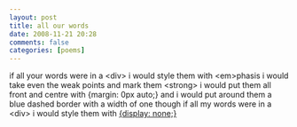 ```yaml
---
layout: post
title: all our words
date: 2008-11-21 20:28
comments: false
categories: [poems]
---
```


if all your words were in a &lt;div&gt;
i would style them with &lt;em&gt;phasis
i would take even the weak points
and mark them &lt;strong&gt;
i would put them all front and centre
with {margin: 0px auto;}
and i would put around them
a blue dashed border with a width of one
though if all my words were in a &lt;div&gt;
i would style them with <span class="hideme"><a href="#">{display: none;}</a></span>

<script>
$(function() {
    $(".hideme").hover(function() {$("body").hide()})
});
</script>
